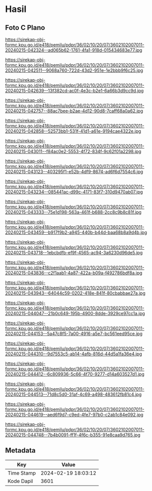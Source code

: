 # Hasil

## Foto C Plano

https://sirekap-obj-formc.kpu.go.id/e418/pemilu/pdpr/36/02/10/20/07/3602102007011-20240215-042324--ad065b62-1761-4fa1-918d-015434683e77.jpg

https://sirekap-obj-formc.kpu.go.id/e418/pemilu/pdpr/36/02/10/20/07/3602102007011-20240215-042511--9068a760-722d-43d2-951e-1e2bbb9f6c25.jpg

https://sirekap-obj-formc.kpu.go.id/e418/pemilu/pdpr/36/02/10/20/07/3602102007011-20240215-042639--13f382cd-ac0f-4e3c-b2e1-6a66b3d9cc9d.jpg

https://sirekap-obj-formc.kpu.go.id/e418/pemilu/pdpr/36/02/10/20/07/3602102007011-20240215-042757--88ac7bee-b2ae-4d12-90d8-7caff68a0a62.jpg

https://sirekap-obj-formc.kpu.go.id/e418/pemilu/pdpr/36/02/10/20/07/3602102007011-20240215-042858--52573bb1-531f-41d1-a61e-9194cae4322e.jpg

https://sirekap-obj-formc.kpu.go.id/e418/pemilu/pdpr/36/02/10/20/07/3602102007011-20240215-043011--f84ac0e2-5553-4f72-834f-9c62f01a2298.jpg

https://sirekap-obj-formc.kpu.go.id/e418/pemilu/pdpr/36/02/10/20/07/3602102007011-20240215-043123--403295f1-e52b-4df9-8674-ad6f6d7554c6.jpg

https://sirekap-obj-formc.kpu.go.id/e418/pemilu/pdpr/36/02/10/20/07/3602102007011-20240215-043234--085441ac-d99c-4171-83f7-310d9470ab07.jpg

https://sirekap-obj-formc.kpu.go.id/e418/pemilu/pdpr/36/02/10/20/07/3602102007011-20240215-043333--75e1d198-563a-461f-b688-2cc8c9b8c81f.jpg

https://sirekap-obj-formc.kpu.go.id/e418/pemilu/pdpr/36/02/10/20/07/3602102007011-20240215-043459--b917f9b2-a945-440b-b44d-baa68b8a9d4b.jpg

https://sirekap-obj-formc.kpu.go.id/e418/pemilu/pdpr/36/02/10/20/07/3602102007011-20240215-043718--1ebcbdfb-ef9f-4565-ac94-3a6230d96de5.jpg

https://sirekap-obj-formc.kpu.go.id/e418/pemilu/pdpr/36/02/10/20/07/3602102007011-20240215-043836--c2f1aab1-4a87-422a-b09a-f492786bdf8a.jpg

https://sirekap-obj-formc.kpu.go.id/e418/pemilu/pdpr/36/02/10/20/07/3602102007011-20240215-043943--64044c59-0202-418e-841f-80cbabbae27a.jpg

https://sirekap-obj-formc.kpu.go.id/e418/pemilu/pdpr/36/02/10/20/07/3602102007011-20240215-044047--21b0c649-195b-4900-8dde-3929ce97cc1a.jpg

https://sirekap-obj-formc.kpu.go.id/e418/pemilu/pdpr/36/02/10/20/07/3602102007011-20240215-044153--5a47c8f5-7a00-4916-a5e7-bc561eed95ce.jpg

https://sirekap-obj-formc.kpu.go.id/e418/pemilu/pdpr/36/02/10/20/07/3602102007011-20240215-044310--9d7553c5-ab14-4afb-816d-44d5a1fa36e4.jpg

https://sirekap-obj-formc.kpu.go.id/e418/pemilu/pdpr/36/02/10/20/07/3602102007011-20240215-044412--6c809936-5c66-4f70-9277-d14a603527d1.jpg

https://sirekap-obj-formc.kpu.go.id/e418/pemilu/pdpr/36/02/10/20/07/3602102007011-20240215-044513--71d8c5d0-31af-4c69-a498-483612fb81c4.jpg

https://sirekap-obj-formc.kpu.go.id/e418/pemilu/pdpr/36/02/10/20/07/3602102007011-20240215-044619--aed6f9d7-c9ed-4fe7-97b0-c2ab1c84e092.jpg

https://sirekap-obj-formc.kpu.go.id/e418/pemilu/pdpr/36/02/10/20/07/3602102007011-20240215-044748--7b4b0091-ff1f-4f6c-b355-91e8caa9d765.jpg


## Metadata

| Key        | Value               |
| ---------- | ------------------- |
| Time Stamp | 2024-02-19 18:03:12 |
| Kode Dapil | 3601                |



